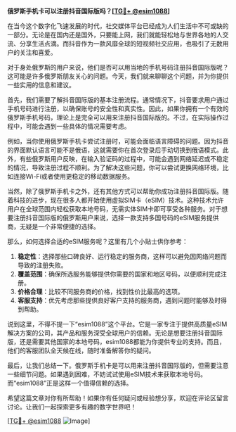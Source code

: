 **俄罗斯手机卡可以注册抖音国际版吗？[[TG💪+ @esim1088](https://t.me/s/esim1088)]**

在当今这个数字化飞速发展的时代，社交媒体平台已经成为人们生活中不可或缺的一部分。无论是在国内还是国外，只要能上网，我们就能轻松地与世界各地的人交流、分享生活点滴。而抖音作为一款风靡全球的短视频社交应用，也吸引了无数用户的关注和喜爱。

对于身处俄罗斯的用户来说，他们是否可以用当地的手机号码注册抖音国际版呢？这可能是许多俄罗斯朋友关心的问题。今天，我们就来聊聊这个问题，并为你提供一些实用的信息和建议。

首先，我们需要了解抖音国际版的基本注册流程。通常情况下，抖音要求用户通过手机号码进行注册，以确保账号的安全性和真实性。因此，如果你拥有一个有效的俄罗斯手机号码，理论上是完全可以用来注册抖音国际版的。不过，在实际操作过程中，可能会遇到一些具体的情况需要考虑。

例如，当你使用俄罗斯手机卡尝试注册时，可能会面临语言障碍的问题。因为抖音的界面默认语言可能不是俄语，这就需要你在首次登录后手动切换到俄语模式。此外，有些俄罗斯用户反映，在输入验证码的过程中，可能会遇到网络延迟或不稳定的情况，导致注册过程不顺利。为了解决这些问题，你可以尝试更换网络环境，比如连接Wi-Fi或者使用更稳定的移动数据服务。

当然，除了俄罗斯手机卡之外，还有其他方式可以帮助你成功注册抖音国际版。随着科技的进步，现在很多人都开始使用虚拟SIM卡（eSIM）技术。这种技术允许用户在全球范围内轻松获取本地号码，无需实体SIM卡即可享受各种服务。对于想要注册抖音国际版的俄罗斯用户来说，选择一款支持多国号码的eSIM服务提供商，无疑是一个非常便捷的选择。

那么，如何选择合适的eSIM服务呢？这里有几个小贴士供你参考：

1. **稳定性**：选择那些口碑良好、运行稳定的服务商，这样可以避免因网络问题而导致的注册失败。
2. **覆盖范围**：确保所选服务能够提供你需要的国家和地区号码，以便顺利完成注册。
3. **价格合理**：比较不同服务商的价格，找到性价比最高的选项。
4. **客服支持**：优先考虑那些提供良好客户支持的服务商，遇到问题时能够及时得到帮助。

说到这里，不得不提一下“esim1088”这个平台。它是一家专注于提供高质量eSIM解决方案的公司，其产品和服务深受全球用户的信赖。无论是想要注册抖音国际版，还是需要其他国家的本地号码，esim1088都能为你提供专业的支持。而且，他们的客服团队全天候在线，随时准备解答你的疑问。

最后，让我们总结一下。俄罗斯手机卡是可以用来注册抖音国际版的，但需要注意一些细节问题。如果遇到困难，不妨试试使用eSIM技术来获取本地号码。而“esim1088”正是这样一个值得信赖的选择。

希望这篇文章对你有所帮助！如果你有任何疑问或经验想分享，欢迎在评论区留言讨论。让我们一起探索更多有趣的数字世界吧！

[[TG💪+ @esim1088](https://t.me/s/esim1088) ![Image](https://i.postimg.cc/4NQfJmqS/Snipaste-2025-05-13-00-14-12.png)]